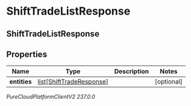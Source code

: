 # ShiftTradeListResponse

## ShiftTradeListResponse

## Properties

|Name | Type | Description | Notes|
|------------ | ------------- | ------------- | -------------|
| **entities** | [list[ShiftTradeResponse]](ShiftTradeResponse) |  | [optional] |



_PureCloudPlatformClientV2 237.0.0_
